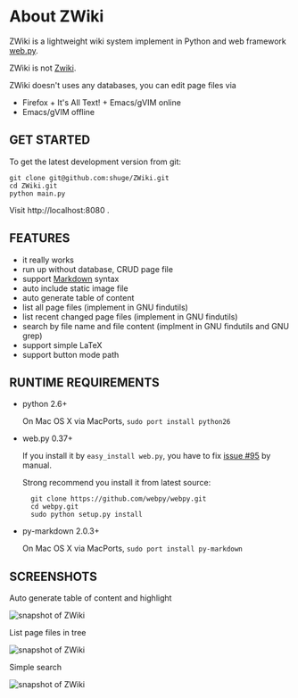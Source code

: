 # About ZWiki

ZWiki is a lightweight wiki system implement in Python and web framework [web.py](http://webpy.org/).

ZWiki is not [Zwiki](http://en.wikipedia.org/wiki/Zwiki).

ZWiki doesn't uses any databases, you can edit page files via 

- Firefox + It's All Text! + Emacs/gVIM online
- Emacs/gVIM offline


## GET STARTED

To get the latest development version from git:

    git clone git@github.com:shuge/ZWiki.git
    cd ZWiki.git
    python main.py
    
Visit http://localhost:8080 .

## FEATURES

- it really works
- run up without database, CRUD page file
- support [Markdown](http://daringfireball.net/projects/markdown/) syntax
- auto include static image file
- auto generate table of content
- list all page files (implement in GNU findutils)
- list recent changed page files (implement in GNU findutils)
- search by file name and file content (implment in GNU findutils and GNU grep)
- support simple LaTeX
- support button mode path

## RUNTIME REQUIREMENTS

- python 2.6+

    On Mac OS X via MacPorts, `sudo port install python26`

- web.py 0.37+

    If you install it by `easy_install web.py`,
    you have to fix [issue #95](https://github.com/webpy/webpy/issues/95) by manual.

    Strong recommend you install it from latest source:

        git clone https://github.com/webpy/webpy.git
        cd webpy.git
        sudo python setup.py install

- py-markdown 2.0.3+

    On Mac OS X via MacPorts, `sudo port install py-markdown`

## SCREENSHOTS


Auto generate table of content and highlight

![snapshot of ZWiki](http://s3.amazonaws.com/imgly_production/2137451/large.png "ZWiki - auto generate table of
 content and highlight")


List page files in tree

![snapshot of ZWiki](http://s3.amazonaws.com/imgly_production/2137458/large.png "ZWiki - list page files in tree")


Simple search

![snapshot of ZWiki](http://s3.amazonaws.com/imgly_production/2137480/large.png "ZWiki - simple search")



